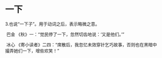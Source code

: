 # 一下

3.也说“一下子”。用于动词之后，表示略微之意。

​	巴金 《秋》一：“觉民停了一下，忽然切齿地说：‘又是他们。’”

​	冰心 《寄小读者》二四：“席散后，我忽忆未效穿针乞巧故事，否则也在黑暗中撮弄她们一下，增些欢笑！”	

